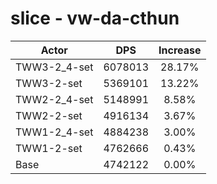 # slice - vw-da-cthun
| Actor | DPS | Increase |
|---|:---:|:---:|
|TWW3-2_4-set|6078013|28.17%|
|TWW3-2-set|5369101|13.22%|
|TWW2-2_4-set|5148991|8.58%|
|TWW2-2-set|4916134|3.67%|
|TWW1-2_4-set|4884238|3.00%|
|TWW1-2-set|4762666|0.43%|
|Base|4742122|0.00%|
